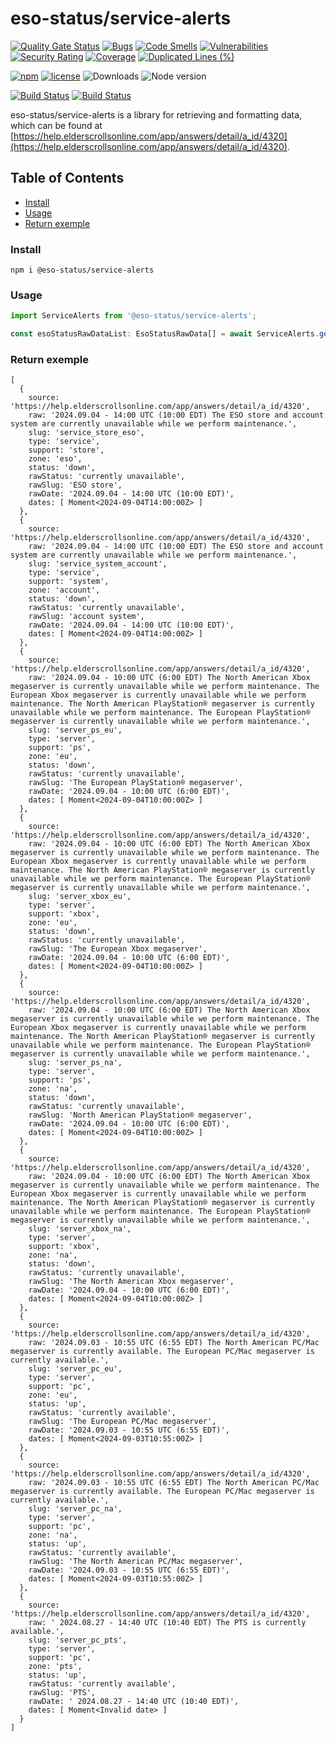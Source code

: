 # eso-status/service-alerts

[![Quality Gate Status](https://sonarcloud.io/api/project_badges/measure?project=eso-status_service-alerts&metric=alert_status)](https://sonarcloud.io/summary/new_code?id=eso-status_service-alerts)
[![Bugs](https://sonarcloud.io/api/project_badges/measure?project=eso-status_service-alerts&metric=bugs)](https://sonarcloud.io/summary/new_code?id=eso-status_service-alerts)
[![Code Smells](https://sonarcloud.io/api/project_badges/measure?project=eso-status_service-alerts&metric=code_smells)](https://sonarcloud.io/summary/new_code?id=eso-status_service-alerts)
[![Vulnerabilities](https://sonarcloud.io/api/project_badges/measure?project=eso-status_service-alerts&metric=vulnerabilities)](https://sonarcloud.io/summary/new_code?id=eso-status_service-alerts)
[![Security Rating](https://sonarcloud.io/api/project_badges/measure?project=eso-status_service-alerts&metric=security_rating)](https://sonarcloud.io/summary/new_code?id=eso-status_service-alerts)
[![Coverage](https://sonarcloud.io/api/project_badges/measure?project=eso-status_service-alerts&metric=coverage)](https://sonarcloud.io/summary/new_code?id=eso-status_service-alerts)
[![Duplicated Lines (%)](https://sonarcloud.io/api/project_badges/measure?project=eso-status_service-alerts&metric=duplicated_lines_density)](https://sonarcloud.io/summary/new_code?id=eso-status_service-alerts)

[![npm](https://img.shields.io/npm/v/@eso-status/service-alerts)](https://www.npmjs.com/package/@eso-status/service-alerts)
[![license](https://img.shields.io/npm/l/@eso-status/service-alerts)](https://github.com/eso-status/service-alerts/blob/master/LICENSE.md)
<img src="https://img.shields.io/npm/dt/@eso-status/service-alerts" alt="Downloads" />
<img src="https://img.shields.io/node/v/@eso-status/service-alerts" alt="Node version" />

[![Build Status](https://github.com/eso-status/service-alerts/workflows/CI/badge.svg)](https://github.com/eso-status/service-alerts/actions/workflows/CI.yaml)
[![Build Status](https://github.com/eso-status/service-alerts/workflows/CD/badge.svg)](https://github.com/eso-status/service-alerts/actions/workflows/CD.yaml)

eso-status/service-alerts is a library for retrieving and formatting data, which can be found at [https://help.elderscrollsonline.com/app/answers/detail/a_id/4320](https://help.elderscrollsonline.com/app/answers/detail/a_id/4320).

## Table of Contents
- [Install](#install)
- [Usage](#usage)
- [Return exemple](#return-exemple)

### Install
```shell
npm i @eso-status/service-alerts
```

### Usage
```javascript
import ServiceAlerts from '@eso-status/service-alerts';

const esoStatusRawDataList: EsoStatusRawData[] = await ServiceAlerts.getData();
```
### Return exemple
```text
[
  {
    source: 'https://help.elderscrollsonline.com/app/answers/detail/a_id/4320',
    raw: '2024.09.04 - 14:00 UTC (10:00 EDT) The ESO store and account system are currently unavailable while we perform maintenance.',
    slug: 'service_store_eso',
    type: 'service',
    support: 'store',
    zone: 'eso',
    status: 'down',
    rawStatus: 'currently unavailable',
    rawSlug: 'ESO store',
    rawDate: '2024.09.04 - 14:00 UTC (10:00 EDT)',
    dates: [ Moment<2024-09-04T14:00:00Z> ]
  },
  {
    source: 'https://help.elderscrollsonline.com/app/answers/detail/a_id/4320',
    raw: '2024.09.04 - 14:00 UTC (10:00 EDT) The ESO store and account system are currently unavailable while we perform maintenance.',
    slug: 'service_system_account',
    type: 'service',
    support: 'system',
    zone: 'account',
    status: 'down',
    rawStatus: 'currently unavailable',
    rawSlug: 'account system',
    rawDate: '2024.09.04 - 14:00 UTC (10:00 EDT)',
    dates: [ Moment<2024-09-04T14:00:00Z> ]
  },
  {
    source: 'https://help.elderscrollsonline.com/app/answers/detail/a_id/4320',
    raw: '2024.09.04 - 10:00 UTC (6:00 EDT) The North American Xbox megaserver is currently unavailable while we perform maintenance. The European Xbox megaserver is currently unavailable while we perform maintenance. The North American PlayStation® megaserver is currently unavailable while we perform maintenance. The European PlayStation® megaserver is currently unavailable while we perform maintenance.',
    slug: 'server_ps_eu',
    type: 'server',
    support: 'ps',
    zone: 'eu',
    status: 'down',
    rawStatus: 'currently unavailable',
    rawSlug: 'The European PlayStation® megaserver',
    rawDate: '2024.09.04 - 10:00 UTC (6:00 EDT)',
    dates: [ Moment<2024-09-04T10:00:00Z> ]
  },
  {
    source: 'https://help.elderscrollsonline.com/app/answers/detail/a_id/4320',
    raw: '2024.09.04 - 10:00 UTC (6:00 EDT) The North American Xbox megaserver is currently unavailable while we perform maintenance. The European Xbox megaserver is currently unavailable while we perform maintenance. The North American PlayStation® megaserver is currently unavailable while we perform maintenance. The European PlayStation® megaserver is currently unavailable while we perform maintenance.',
    slug: 'server_xbox_eu',
    type: 'server',
    support: 'xbox',
    zone: 'eu',
    status: 'down',
    rawStatus: 'currently unavailable',
    rawSlug: 'The European Xbox megaserver',
    rawDate: '2024.09.04 - 10:00 UTC (6:00 EDT)',
    dates: [ Moment<2024-09-04T10:00:00Z> ]
  },
  {
    source: 'https://help.elderscrollsonline.com/app/answers/detail/a_id/4320',
    raw: '2024.09.04 - 10:00 UTC (6:00 EDT) The North American Xbox megaserver is currently unavailable while we perform maintenance. The European Xbox megaserver is currently unavailable while we perform maintenance. The North American PlayStation® megaserver is currently unavailable while we perform maintenance. The European PlayStation® megaserver is currently unavailable while we perform maintenance.',
    slug: 'server_ps_na',
    type: 'server',
    support: 'ps',
    zone: 'na',
    status: 'down',
    rawStatus: 'currently unavailable',
    rawSlug: 'North American PlayStation® megaserver',
    rawDate: '2024.09.04 - 10:00 UTC (6:00 EDT)',
    dates: [ Moment<2024-09-04T10:00:00Z> ]
  },
  {
    source: 'https://help.elderscrollsonline.com/app/answers/detail/a_id/4320',
    raw: '2024.09.04 - 10:00 UTC (6:00 EDT) The North American Xbox megaserver is currently unavailable while we perform maintenance. The European Xbox megaserver is currently unavailable while we perform maintenance. The North American PlayStation® megaserver is currently unavailable while we perform maintenance. The European PlayStation® megaserver is currently unavailable while we perform maintenance.',
    slug: 'server_xbox_na',
    type: 'server',
    support: 'xbox',
    zone: 'na',
    status: 'down',
    rawStatus: 'currently unavailable',
    rawSlug: 'The North American Xbox megaserver',
    rawDate: '2024.09.04 - 10:00 UTC (6:00 EDT)',
    dates: [ Moment<2024-09-04T10:00:00Z> ]
  },
  {
    source: 'https://help.elderscrollsonline.com/app/answers/detail/a_id/4320',
    raw: '2024.09.03 - 10:55 UTC (6:55 EDT) The North American PC/Mac megaserver is currently available. The European PC/Mac megaserver is currently available.',
    slug: 'server_pc_eu',
    type: 'server',
    support: 'pc',
    zone: 'eu',
    status: 'up',
    rawStatus: 'currently available',
    rawSlug: 'The European PC/Mac megaserver',
    rawDate: '2024.09.03 - 10:55 UTC (6:55 EDT)',
    dates: [ Moment<2024-09-03T10:55:00Z> ]
  },
  {
    source: 'https://help.elderscrollsonline.com/app/answers/detail/a_id/4320',
    raw: '2024.09.03 - 10:55 UTC (6:55 EDT) The North American PC/Mac megaserver is currently available. The European PC/Mac megaserver is currently available.',
    slug: 'server_pc_na',
    type: 'server',
    support: 'pc',
    zone: 'na',
    status: 'up',
    rawStatus: 'currently available',
    rawSlug: 'The North American PC/Mac megaserver',
    rawDate: '2024.09.03 - 10:55 UTC (6:55 EDT)',
    dates: [ Moment<2024-09-03T10:55:00Z> ]
  },
  {
    source: 'https://help.elderscrollsonline.com/app/answers/detail/a_id/4320',
    raw: ' 2024.08.27 - 14:40 UTC (10:40 EDT) The PTS is currently available.',
    slug: 'server_pc_pts',
    type: 'server',
    support: 'pc',
    zone: 'pts',
    status: 'up',
    rawStatus: 'currently available',
    rawSlug: 'PTS',
    rawDate: ' 2024.08.27 - 14:40 UTC (10:40 EDT)',
    dates: [ Moment<Invalid date> ]
  }
]
```
